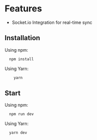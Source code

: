 # Features

- Socket.io Integration for real-time sync

## Installation

Using npm:

```bash
  npm install
```

Using Yarn:

```bash
    yarn
```

## Start

Using npm:

```bash
  npm run dev
```

Using Yarn:

```bash
  yarn dev
```
